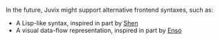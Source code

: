 In the future, Juvix might support alternative frontend syntaxes, such as:

- A Lisp-like syntax, inspired in part by [Shen](http://shenlanguage.org/)
- A visual data-flow representation, inspired in part by [Enso](https://github.com/luna/enso)
